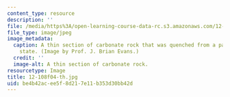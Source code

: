 ```yaml
---
content_type: resource
description: ''
file: /media/https%3A/open-learning-course-data-rc.s3.amazonaws.com/12-108-structure-of-earth-materials-fall-2004/be4b42acee5f8d217e11b353d30bb42d_12-108f04-th.jpg
file_type: image/jpeg
image_metadata:
  caption: A thin section of carbonate rock that was quenched from a partially molten
    state. (Image by Prof. J. Brian Evans.)
  credit: ''
  image-alt: A thin section of carbonate rock.
resourcetype: Image
title: 12-108f04-th.jpg
uid: be4b42ac-ee5f-8d21-7e11-b353d30bb42d
---
```

